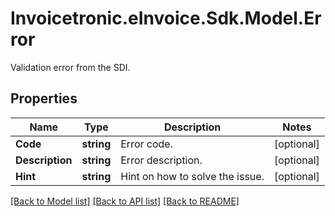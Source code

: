 # Invoicetronic.eInvoice.Sdk.Model.Error
Validation error from the SDI.

## Properties

Name | Type | Description | Notes
------------ | ------------- | ------------- | -------------
**Code** | **string** | Error code. | [optional] 
**Description** | **string** | Error description. | [optional] 
**Hint** | **string** | Hint on how to solve the issue. | [optional] 

[[Back to Model list]](../README.md#documentation-for-models) [[Back to API list]](../README.md#documentation-for-api-endpoints) [[Back to README]](../README.md)

